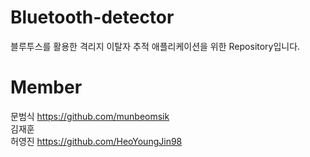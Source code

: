 # Bluetooth-detector
 블루투스를 활용한 격리지 이탈자 추적 애플리케이션을 위한 Repository입니다.
 
# Member
 문범식 https://github.com/munbeomsik <br>
 김재훈 <br>
 허영진 https://github.com/HeoYoungJin98 <br>
